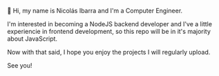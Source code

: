 👋 Hi, my name is Nicolás Ibarra and I'm a Computer Engineer.

I'm interested in becoming a NodeJS backend developer and I've a little experiencie in frontend development, so this repo will be in it's majority about JavaScript.

Now with that said, I hope you enjoy the projects I will regularly upload. 

See you!

<!---
NicolasIbarra/NicolasIbarra is a ✨ special ✨ repository because its `README.md` (this file) appears on your GitHub profile.
You can click the Preview link to take a look at your changes.
--->
